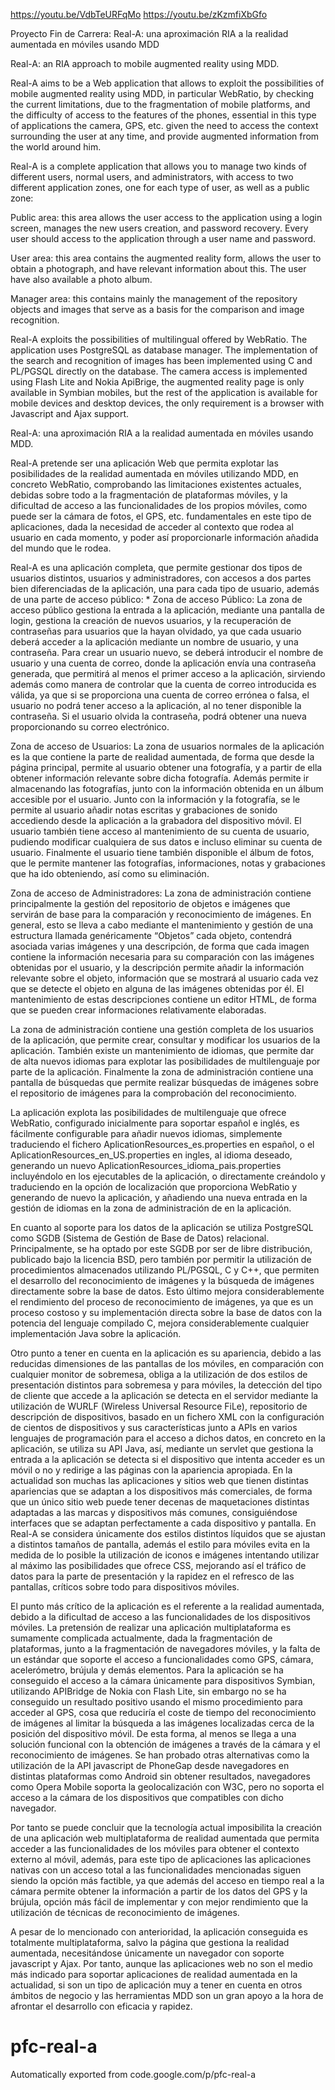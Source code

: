 https://youtu.be/VdbTeURFqMo
https://youtu.be/zKzmfiXbGfo

Proyecto Fin de Carrera: Real-A: una aproximación RIA a la realidad aumentada en móviles usando MDD

Real-A: an RIA approach to mobile augmented reality using MDD.

Real-A aims to be a Web application that allows to exploit the possibilities of mobile augmented reality using MDD, in particular WebRatio, by checking the current limitations, due to the fragmentation of mobile platforms, and the difficulty of access to the features of the phones, essential in this type of applications the camera, GPS, etc. given the need to access the context surrounding the user at any time, and provide augmented information from the world around him.

Real-A is a complete application that allows you to manage two kinds of different users, normal users, and administrators, with access to two different application zones, one for each type of user, as well as a public zone:

Public area: this area allows the user access to the application using a login screen, manages the new users creation, and password recovery. Every user should access to the application through a user name and password.

User area: this area contains the augmented reality form, allows the user to obtain a photograph, and have relevant information about this. The user have also available a photo album.

Manager area: this contains mainly the management of the repository objects and images that serve as a basis for the comparison and image recognition.

Real-A exploits the possibilities of multilingual offered by WebRatio. The application uses PostgreSQL as database manager. The implementation of the search and recognition of images has been implemented using C and PL/PGSQL directly on the database. The camera access is implemented using Flash Lite and Nokia ApiBrige, the augmented reality page is only available in Symbian mobiles, but the rest of the application is available for mobile devices and desktop devices, the only requirement is a browser with Javascript and Ajax support.

Real-A: una aproximación RIA a la realidad aumentada en móviles usando MDD.

Real-A pretende ser una aplicación Web que permita explotar las posibilidades de la realidad aumentada en móviles utilizando MDD, en concreto WebRatio, comprobando las limitaciones existentes actuales, debidas sobre todo a la fragmentación de plataformas móviles, y la dificultad de acceso a las funcionalidades de los propios móviles, como puede ser la cámara de fotos, el GPS, etc. fundamentales en este tipo de aplicaciones, dada la necesidad de acceder al contexto que rodea al usuario en cada momento, y poder así proporcionarle información añadida del mundo que le rodea.

Real-A es una aplicación completa, que permite gestionar dos tipos de usuarios distintos, usuarios y administradores, con accesos a dos partes bien diferenciadas de la aplicación, una para cada tipo de usuario, además de una parte de acceso público: * Zona de acceso Público: La zona de acceso público gestiona la entrada a la aplicación, mediante una pantalla de login, gestiona la creación de nuevos usuarios, y la recuperación de contraseñas para usuarios que la hayan olvidado, ya que cada usuario deberá acceder a la aplicación mediante un nombre de usuario, y una contraseña. Para crear un usuario nuevo, se deberá introducir el nombre de usuario y una cuenta de correo, donde la aplicación envía una contraseña generada, que permitirá al menos el primer acceso a la aplicación, sirviendo además como manera de controlar que la cuenta de correo introducida es válida, ya que si se proporciona una cuenta de correo errónea o falsa, el usuario no podrá tener acceso a la aplicación, al no tener disponible la contraseña. Si el usuario olvida la contraseña, podrá obtener una nueva proporcionando su correo electrónico.

Zona de acceso de Usuarios: La zona de usuarios normales de la aplicación es la que contiene la parte de realidad aumentada, de forma que desde la página principal, permite al usuario obtener una fotografía, y a partir de ella obtener información relevante sobre dicha fotografía. Además permite ir almacenando las fotografías, junto con la información obtenida en un álbum accesible por el usuario. Junto con la información y la fotografía, se le permite al usuario añadir notas escritas y grabaciones de sonido accediendo desde la aplicación a la grabadora del dispositivo móvil. El usuario también tiene acceso al mantenimiento de su cuenta de usuario, pudiendo modificar cualquiera de sus datos e incluso eliminar su cuenta de usuario. Finalmente el usuario tiene también disponible el álbum de fotos, que le permite mantener las fotografías, informaciones, notas y grabaciones que ha ido obteniendo, así como su eliminación.

Zona de acceso de Administradores: La zona de administración contiene principalmente la gestión del repositorio de objetos e imágenes que servirán de base para la comparación y reconocimiento de imágenes. En general, esto se lleva a cabo mediante el mantenimiento y gestión de una estructura llamada genéricamente “Objetos” cada objeto, contendrá asociada varias imágenes y una descripción, de forma que cada imagen contiene la información necesaria para su comparación con las imágenes obtenidas por el usuario, y la descripción permite añadir la información relevante sobre el objeto, información que se mostrará al usuario cada vez que se detecte el objeto en alguna de las imágenes obtenidas por él. El mantenimiento de estas descripciones contiene un editor HTML, de forma que se pueden crear informaciones relativamente elaboradas.

La zona de administración contiene una gestión completa de los usuarios de la aplicación, que permite crear, consultar y modificar los usuarios de la aplicación. También existe un mantenimiento de idiomas, que permite dar de alta nuevos idiomas para explotar las posibilidades de multilenguaje por parte de la aplicación. Finalmente la zona de administración contiene una pantalla de búsquedas que permite realizar búsquedas de imágenes sobre el repositorio de imágenes para la comprobación del reconocimiento.

La aplicación explota las posibilidades de multilenguaje que ofrece WebRatio, configurado inicialmente para soportar español e inglés, es fácilmente configurable para añadir nuevos idiomas, simplemente traduciendo el fichero AplicationResources_es.properties en español, o el AplicationResources_en_US.properties en ingles, al idioma deseado, generando un nuevo AplicationResources_idioma_pais.properties incluyéndolo en los ejecutables de la aplicación, o directamente creándolo y traduciendo en la opción de localización que proporciona WebRatio y generando de nuevo la aplicación, y añadiendo una nueva entrada en la gestión de idiomas en la zona de administración de en la aplicación.

En cuanto al soporte para los datos de la aplicación se utiliza PostgreSQL como SGDB (Sistema de Gestión de Base de Datos) relacional. Principalmente, se ha optado por este SGDB por ser de libre distribución, publicado bajo la licencia BSD, pero también por permitir la utilización de procedimientos almacenados utilizando PL/PGSQL, C y C++, que permiten el desarrollo del reconocimiento de imágenes y la búsqueda de imágenes directamente sobre la base de datos. Esto último mejora considerablemente el rendimiento del proceso de reconocimiento de imágenes, ya que es un proceso costoso y su implementación directa sobre la base de datos con la potencia del lenguaje compilado C, mejora considerablemente cualquier implementación Java sobre la aplicación.

Otro punto a tener en cuenta en la aplicación es su apariencia, debido a las reducidas dimensiones de las pantallas de los móviles, en comparación con cualquier monitor de sobremesa, obliga a la utilización de dos estilos de presentación distintos para sobremesa y para móviles, la detección del tipo de cliente que accede a la aplicación se detecta en el servidor mediante la utilización de WURLF (Wireless Universal Resource FiLe), repositorio de descripción de dispositivos, basado en un fichero XML con la configuración de cientos de dispositivos y sus características junto a APIs en varios lenguajes de programación para el acceso a dichos datos, en concreto en la aplicación, se utiliza su API Java, así, mediante un servlet que gestiona la entrada a la aplicación se detecta si el dispositivo que intenta acceder es un móvil o no y redirige a las páginas con la apariencia apropiada. En la actualidad son muchas las aplicaciones y sitios web que tienen distintas apariencias que se adaptan a los dispositivos más comerciales, de forma que un único sitio web puede tener decenas de maquetaciones distintas adaptadas a las marcas y dispositivos más comunes, consiguiéndose interfaces que se adaptan perfectamente a cada dispositivo y pantalla. En Real-A se considera únicamente dos estilos distintos líquidos que se ajustan a distintos tamaños de pantalla, además el estilo para móviles evita en la medida de lo posible la utilización de iconos e imágenes intentando utilizar al máximo las posibilidades que ofrece CSS, mejorando así el tráfico de datos para la parte de presentación y la rapidez en el refresco de las pantallas, críticos sobre todo para dispositivos móviles.

El punto más crítico de la aplicación es el referente a la realidad aumentada, debido a la dificultad de acceso a las funcionalidades de los dispositivos móviles. La pretensión de realizar una aplicación multiplataforma es sumamente complicada actualmente, dada la fragmentación de plataformas, junto a la fragmentación de navegadores móviles, y la falta de un estándar que soporte el acceso a funcionalidades como GPS, cámara, acelerómetro, brújula y demás elementos. Para la aplicación se ha conseguido el acceso a la cámara únicamente para dispositivos Symbian, utilizando APIBridge de Nokia con Flash Lite, sin embargo no se ha conseguido un resultado positivo usando el mismo procedimiento para acceder al GPS, cosa que reduciría el coste de tiempo del reconocimiento de imágenes al limitar la búsqueda a las imágenes localizadas cerca de la posición del dispositivo móvil. De esta forma, al menos se llega a una solución funcional con la obtención de imágenes a través de la cámara y el reconocimiento de imágenes. Se han probado otras alternativas como la utilización de la API javascript de PhoneGap desde navegadores en distintas plataformas como Android sin obtener resultados, navegadores como Opera Mobile soporta la geolocalización con W3C, pero no soporta el acceso a la cámara de los dispositivos que compatibles con dicho navegador.

Por tanto se puede concluir que la tecnología actual imposibilita la creación de una aplicación web multiplataforma de realidad aumentada que permita acceder a las funcionalidades de los móviles para obtener el contexto externo al móvil, además, para este tipo de aplicaciones las aplicaciones nativas con un acceso total a las funcionalidades mencionadas siguen siendo la opción más factible, ya que además del acceso en tiempo real a la cámara permite obtener la información a partir de los datos del GPS y la brújula, opción más fácil de implementar y con mejor rendimiento que la utilización de técnicas de reconocimiento de imágenes.

A pesar de lo mencionado con anterioridad, la aplicación conseguida es totalmente multiplataforma, salvo la página que gestiona la realidad aumentada, necesitándose únicamente un navegador con soporte javascript y Ajax. Por tanto, aunque las aplicaciones web no son el medio más indicado para soportar aplicaciones de realidad aumentada en la actualidad, si son un tipo de aplicación muy a tener en cuenta en otros ámbitos de negocio y las herramientas MDD son un gran apoyo a la hora de afrontar el desarrollo con eficacia y rapidez.

# pfc-real-a
Automatically exported from code.google.com/p/pfc-real-a
